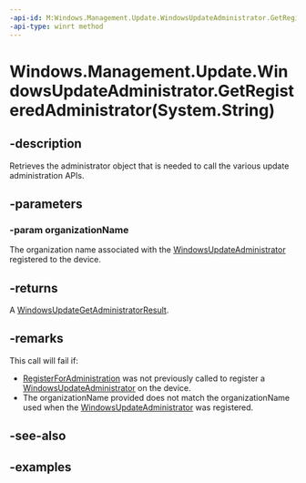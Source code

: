 ```yaml
---
-api-id: M:Windows.Management.Update.WindowsUpdateAdministrator.GetRegisteredAdministrator(System.String)
-api-type: winrt method
---
```


# Windows.Management.Update.WindowsUpdateAdministrator.GetRegisteredAdministrator(System.String)

<!--
public static Windows.Management.Update.WindowsUpdateGetAdministratorResult GetRegisteredAdministrator (string organizationName);
-->


## -description
Retrieves the administrator object that is needed to call the various update administration APIs.

## -parameters

### -param organizationName
The organization name associated with the [WindowsUpdateAdministrator](./windowsupdateadministrator.md) registered to the device.

## -returns
A [WindowsUpdateGetAdministratorResult](./windowsupdategetadministratorresult.md).

## -remarks
This call will fail if:
- [RegisterForAdministration](./windowsupdateadministrator_registerforadministration_731932711.md) was not previously called to register a [WindowsUpdateAdministrator](./windowsupdateadministrator.md) on the device.
- The organizationName provided does not match the organizationName used when the [WindowsUpdateAdministrator](./windowsupdateadministrator.md) was registered.

## -see-also

## -examples


